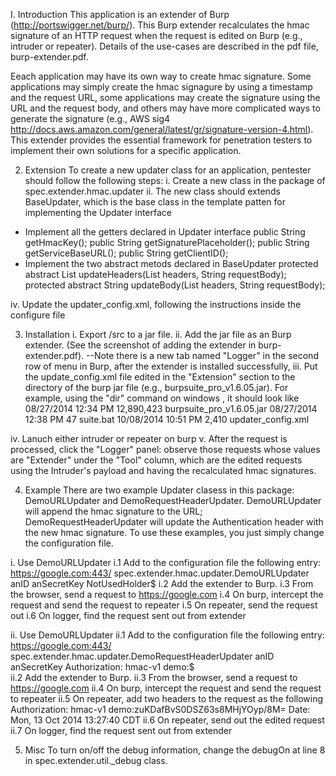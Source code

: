 I. Introduction
This application is an extender of Burp (http://portswigger.net/burp/). This Burp extender recalculates the hmac signature of an HTTP request when the request is edited on Burp (e.g., intruder or repeater). Details of the use-cases are described in the pdf file, burp-extender.pdf.

Eeach application may have its own way to create hmac signature. Some applications may simply create the hmac signagure by using a timestamp and the request URL, some applications may create the signature using the URL and the request body, and others may have more complicated ways to generate the signature (e.g., AWS sig4 http://docs.aws.amazon.com/general/latest/gr/signature-version-4.html). This extender provides the essential framework for penetration testers to implement their own solutions for a specific application. 

2. Extension
To create a new updater class for an application, pentester should follow the following steps:
i. Create a new class in the package of spec.extender.hmac.updater 
ii. The new class should extends BaseUpdater, which is the base class in the template patten for implementing the Updater interface
- Implement all the getters declared in Updater interface
	public String getHmacKey();
	public String getSignaturePlaceholder();
	public String getServiceBaseURL();
	public String getClientID();
- Implement the two abstract metods declared in BaseUpdater
	protected abstract List<String> updateHeaders(List<String> headers, String requestBody);
	protected abstract String updateBody(List<String> headers, String requestBody);

iv. Update the updater_config.xml, following the instructions inside the configure file

3. Installation
i. Export /src to a jar file.
ii. Add the jar file as an Burp extender. (See the screenshot of adding the extender in burp-extender.pdf). 
--Note there is a new tab named "Logger" in the second row of menu in Burp, after the extender is installed successfully, 
iii. Put the update_config.xml file edited in the "Extension" section to the directory of the burp jar file (e.g., burpsuite_pro_v1.6.05.jar). For example, using the "dir" command on windows , it should look like
08/27/2014  12:34 PM        12,890,423	burpsuite_pro_v1.6.05.jar
08/27/2014  12:38 PM                47			suite.bat
10/08/2014  10:51 PM             2,410		updater_config.xml

iv. Lanuch either intruder or repeater on burp
v. After the request is processed, click the "Logger" panel: observe those requests whose values are "Extender" under the "Tool" column, which are the edited requests using the Intruder's payload and having the recalculated hmac signatures.

4. Example
There are two example Updater clasess in this package: DemoURLUpdater and DemoRequestHeaderUpdater. DemoURLUpdater will append the hmac signature to the URL; DemoRequestHeaderUpdater will update the Authentication header with the new hmac signature. To use these examples, you just simply change the configuration file.

i. Use DemoURLUpdater
i.1 Add to the configuration file the following entry:
	<updater>
		<service-base-url>https://google.com:443/</service-base-url>
		<updater-class>spec.extender.hmac.updater.DemoURLUpdater</updater-class>
		<client-id>anID</client-id>
		<hmac-key>anSecretKey</hmac-key>
		<signature-place-holder>NotUsedHolder$</signature-place-holder>	
	</updater>
i.2 Add the extender to Burp. 
i.3 From the browser, send a request to https://google.com
i.4 On burp, intercept the request and send the request to repeater
i.5 On repeater, send the request out
i.6 On logger, find the request sent out from extender

ii. Use DemoURLUpdater
ii.1 Add to the configuration file the following entry:
	<updater>
		<service-base-url>https://google.com:443/</service-base-url>
		<updater-class>spec.extender.hmac.updater.DemoRequestHeaderUpdater</updater-class>
		<client-id>anID</client-id>
		<hmac-key>anSecretKey</hmac-key>
		<signature-place-holder>Authorization: hmac-v1 demo:$</signature-place-holder>	
	</updater>
ii.2 Add the extender to Burp. 
ii.3 From the browser, send a request to https://google.com
ii.4 On burp, intercept the request and send the request to repeater
ii.5 On repeater, add two headers to the request as the following
Authorization: hmac-v1 demo:zuKDafBvS0DSZ63s8MHjYOyp/8M=
Date: Mon, 13 Oct 2014 13:27:40 CDT
ii.6 On repeater, send out the edited request
ii.7 On logger, find the request sent out from extender

5. Misc
To turn on/off the debug information, change the debugOn at line 8 in  spec.extender.util._debug class.
